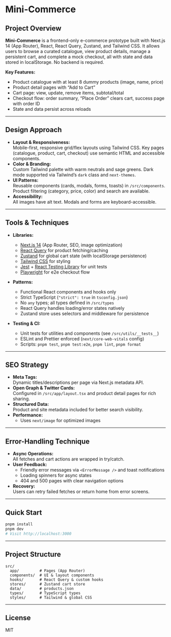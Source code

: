 # Mini-Commerce

## Project Overview

**Mini-Commerce** is a frontend-only e-commerce prototype built with Next.js 14 (App Router), React, React Query, Zustand, and Tailwind CSS. It allows users to browse a curated catalogue, view product details, manage a persistent cart, and complete a mock checkout, all with state and data stored in localStorage. No backend is required.

**Key Features:**

- Product catalogue with at least 8 dummy products (image, name, price)
- Product detail pages with “Add to Cart”
- Cart page: view, update, remove items, subtotal/total
- Checkout flow: order summary, “Place Order” clears cart, success page with order ID
- State and data persist across reloads

---

## Design Approach

- **Layout & Responsiveness:**  
  Mobile-first, responsive grid/flex layouts using Tailwind CSS. Key pages (catalogue, product, cart, checkout) use semantic HTML and accessible components.
- **Color & Branding:**  
  Custom Tailwind palette with warm neutrals and sage greens. Dark mode supported via Tailwind’s `dark` class and `next-themes`.
- **UI Patterns:**  
  Reusable components (cards, modals, forms, toasts) in `/src/components`.  
  Product filtering (category, price, color) and search are available.
- **Accessibility:**  
  All images have alt text. Modals and forms are keyboard-accessible.

---

## Tools & Techniques

- **Libraries:**
  - [Next.js 14](https://nextjs.org/) (App Router, SEO, image optimization)
  - [React Query](https://tanstack.com/query/latest) for product fetching/caching
  - [Zustand](https://zustand-demo.pmnd.rs/) for global cart state (with localStorage persistence)
  - [Tailwind CSS](https://tailwindcss.com/) for styling
  - [Jest](https://jestjs.io/) + [React Testing Library](https://testing-library.com/docs/react-testing-library/intro/) for unit tests
  - [Playwright](https://playwright.dev/) for e2e checkout flow

- **Patterns:**
  - Functional React components and hooks only
  - Strict TypeScript (`"strict": true` in `tsconfig.json`)
  - No `any` types; all types defined in `/src/types`
  - React Query handles loading/error states natively
  - Zustand store uses selectors and middleware for persistence

- **Testing & CI:**
  - Unit tests for utilities and components (see `/src/utils/__tests__`)
  <!-- - Playwright e2e for checkout flow -->
  - ESLint and Prettier enforced (`next/core-web-vitals` config)
  - Scripts: `pnpm test`, `pnpm test:e2e`, `pnpm lint`, `pnpm format`

---

## SEO Strategy

- **Meta Tags:**  
  Dynamic titles/descriptions per page via Next.js metadata API.
- **Open Graph & Twitter Cards:**  
  Configured in `/src/app/layout.tsx` and product detail pages for rich sharing.
- **Structured Data:**  
  Product and site metadata included for better search visibility.
- **Performance:**
  - Uses `next/image` for optimized images
  <!-- - Code-splitting and lazy loading for fast initial load -->

---

## Error-Handling Technique

- **Async Operations:**  
  All fetches and cart actions are wrapped in try/catch.
- **User Feedback:**
  - Friendly error messages via `<ErrorMessage />` and toast notifications
  - Loading spinners for async states
  - 404 and 500 pages with clear navigation options
- **Recovery:**  
  Users can retry failed fetches or return home from error screens.

---

## Quick Start

```bash
pnpm install
pnpm dev
# Visit http://localhost:3000
```

---

## Project Structure

```
src/
  app/         # Pages (App Router)
  components/  # UI & layout components
  hooks/       # React Query & custom hooks
  stores/      # Zustand cart store
  data/        # products.json
  types/       # TypeScript types
  styles/      # Tailwind & global CSS
```

---

## License

MIT
